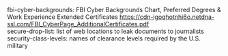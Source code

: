 fbi-cyber-backgrounds: FBI Cyber Backgrounds Chart, Preferred Degrees & Work Experience Extended Certificates <https://cdn-igoqhotnhi6o.netdna-ssl.com/FBI_CyberPage_AdditionalCertificates.pdf>  
secure-drop-list: list of web locations to leak documents to journalists  
security-class-levels: names of clearance levels required by the U.S. military  
